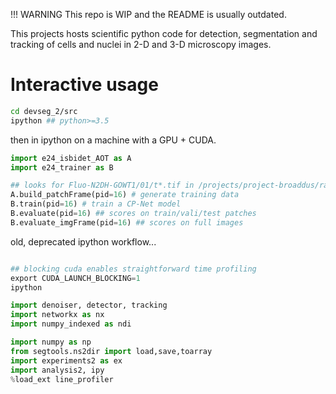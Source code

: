 !!! WARNING
This repo is WIP and the README is usually outdated.

This projects hosts scientific python code for detection, segmentation and tracking of cells and nuclei in 2-D and 3-D microscopy images.

# Interactive usage

```bash
cd devseg_2/src
ipython ## python>=3.5
```

then in ipython on a machine with a GPU + CUDA.

```python
import e24_isbidet_AOT as A
import e24_trainer as B

## looks for Fluo-N2DH-GOWT1/01/t*.tif in /projects/project-broaddus/rawdata/GOWT1/
A.build_patchFrame(pid=16) # generate training data
B.train(pid=16) # train a CP-Net model
B.evaluate(pid=16) ## scores on train/vali/test patches
B.evaluate_imgFrame(pid=16) ## scores on full images
```

old, deprecated ipython workflow...

```python

## blocking cuda enables straightforward time profiling
export CUDA_LAUNCH_BLOCKING=1
ipython

import denoiser, detector, tracking
import networkx as nx
import numpy_indexed as ndi

import numpy as np
from segtools.ns2dir import load,save,toarray
import experiments2 as ex
import analysis2, ipy
%load_ext line_profiler
```
